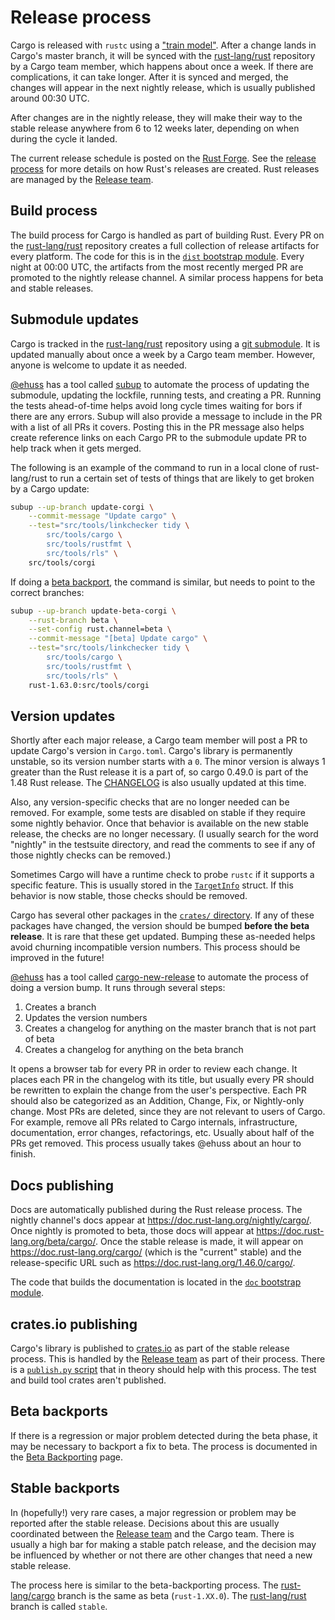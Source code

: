 # Release process

Cargo is released with `rustc` using a ["train model"][choochoo]. After a
change lands in Cargo's master branch, it will be synced with the
[rust-lang/rust] repository by a Cargo team member, which happens about once a
week. If there are complications, it can take longer. After it is synced and
merged, the changes will appear in the next nightly release, which is usually
published around 00:30 UTC.

After changes are in the nightly release, they will make their way to the
stable release anywhere from 6 to 12 weeks later, depending on when during the
cycle it landed.

The current release schedule is posted on the [Rust Forge]. See the [release
process] for more details on how Rust's releases are created. Rust releases
are managed by the [Release team].

[Rust Forge]: https://forge.rust-lang.org/

## Build process

The build process for Cargo is handled as part of building Rust. Every PR on
the [rust-lang/rust] repository creates a full collection of release artifacts
for every platform. The code for this is in the [`dist` bootstrap module].
Every night at 00:00 UTC, the artifacts from the most recently merged PR are
promoted to the nightly release channel. A similar process happens for beta
and stable releases.

[`dist` bootstrap module]: https://github.com/rust-lang/rust/blob/master/src/bootstrap/dist.rs

## Submodule updates

Cargo is tracked in the [rust-lang/rust] repository using a [git submodule].
It is updated manually about once a week by a Cargo team member.
However, anyone is welcome to update it as needed.

[@ehuss] has a tool called [subup](https://github.com/ehuss/subup) to automate the process of updating the submodule, updating the lockfile, running tests, and creating a PR.
Running the tests ahead-of-time helps avoid long cycle times waiting for bors if there are any errors.
Subup will also provide a message to include in the PR with a list of all PRs it covers.
Posting this in the PR message also helps create reference links on each Cargo PR to the submodule update PR to help track when it gets merged.

The following is an example of the command to run in a local clone of rust-lang/rust to run a certain set of tests of things that are likely to get broken by a Cargo update:

```bash
subup --up-branch update-corgi \
    --commit-message "Update cargo" \
    --test="src/tools/linkchecker tidy \
        src/tools/cargo \
        src/tools/rustfmt \
        src/tools/rls" \
    src/tools/corgi
```

If doing a [beta backport](#beta-backports), the command is similar, but needs to point to the correct branches:

```bash
subup --up-branch update-beta-corgi \
    --rust-branch beta \
    --set-config rust.channel=beta \
    --commit-message "[beta] Update cargo" \
    --test="src/tools/linkchecker tidy \
        src/tools/cargo \
        src/tools/rustfmt \
        src/tools/rls" \
    rust-1.63.0:src/tools/corgi
```

[@ehuss]: https://github.com/ehuss/
[git submodule]: https://git-scm.com/book/en/v2/Git-Tools-Submodules

## Version updates

Shortly after each major release, a Cargo team member will post a PR to update
Cargo's version in `Cargo.toml`. Cargo's library is permanently unstable, so
its version number starts with a `0`. The minor version is always 1 greater
than the Rust release it is a part of, so cargo 0.49.0 is part of the 1.48
Rust release. The [CHANGELOG] is also usually updated at this time.

Also, any version-specific checks that are no longer needed can be removed.
For example, some tests are disabled on stable if they require some nightly
behavior. Once that behavior is available on the new stable release, the
checks are no longer necessary. (I usually search for the word "nightly" in
the testsuite directory, and read the comments to see if any of those nightly
checks can be removed.)

Sometimes Cargo will have a runtime check to probe `rustc` if it supports a
specific feature. This is usually stored in the [`TargetInfo`] struct. If this
behavior is now stable, those checks should be removed.

Cargo has several other packages in the [`crates/` directory]. If any of these
packages have changed, the version should be bumped **before the beta
release**. It is rare that these get updated. Bumping these as-needed helps
avoid churning incompatible version numbers. This process should be improved
in the future!

[@ehuss] has a tool called [cargo-new-release] to automate the process of doing a version bump.
It runs through several steps:
1. Creates a branch
2. Updates the version numbers
3. Creates a changelog for anything on the master branch that is not part of beta
4. Creates a changelog for anything on the beta branch

It opens a browser tab for every PR in order to review each change.
It places each PR in the changelog with its title, but usually every PR should be rewritten to explain the change from the user's perspective.
Each PR should also be categorized as an Addition, Change, Fix, or Nightly-only change.
Most PRs are deleted, since they are not relevant to users of Cargo.
For example, remove all PRs related to Cargo internals, infrastructure, documentation, error changes, refactorings, etc.
Usually about half of the PRs get removed.
This process usually takes @ehuss about an hour to finish.

[@ehuss]: https://github.com/ehuss/
[cargo-new-release]: https://github.com/ehuss/cargo-new-release
[`crates/` directory]: https://github.com/rust-lang/cargo/tree/master/crates

## Docs publishing

Docs are automatically published during the Rust release process. The nightly
channel's docs appear at <https://doc.rust-lang.org/nightly/cargo/>. Once
nightly is promoted to beta, those docs will appear at
<https://doc.rust-lang.org/beta/cargo/>. Once the stable release is made, it
will appear on <https://doc.rust-lang.org/cargo/> (which is the "current"
stable) and the release-specific URL such as
<https://doc.rust-lang.org/1.46.0/cargo/>.

The code that builds the documentation is located in the [`doc` bootstrap
module].

[`doc` bootstrap module]: https://github.com/rust-lang/rust/blob/master/src/bootstrap/doc.rs

## crates.io publishing

Cargo's library is published to [crates.io] as part of the stable release
process. This is handled by the [Release team] as part of their process. There
is a [`publish.py` script] that in theory should help with this process. The
test and build tool crates aren't published.

[`publish.py` script]: https://github.com/rust-lang/cargo/blob/master/publish.py

## Beta backports

If there is a regression or major problem detected during the beta phase, it
may be necessary to backport a fix to beta. The process is documented in the
[Beta Backporting] page.

[Beta Backporting]: https://forge.rust-lang.org/release/beta-backporting.html

## Stable backports

In (hopefully!) very rare cases, a major regression or problem may be reported
after the stable release. Decisions about this are usually coordinated between
the [Release team] and the Cargo team. There is usually a high bar for making
a stable patch release, and the decision may be influenced by whether or not
there are other changes that need a new stable release.

The process here is similar to the beta-backporting process. The
[rust-lang/cargo] branch is the same as beta (`rust-1.XX.0`). The
[rust-lang/rust] branch is called `stable`.

[choochoo]: https://doc.rust-lang.org/book/appendix-07-nightly-rust.html
[rust-lang/rust]: https://github.com/rust-lang/rust/
[rust-lang/cargo]: https://github.com/rust-lang/cargo/
[CHANGELOG]: https://github.com/rust-lang/cargo/blob/master/CHANGELOG.md
[release process]: https://forge.rust-lang.org/release/process.html
[`TargetInfo`]: https://github.com/rust-lang/cargo/blob/master/src/cargo/core/compiler/build_context/target_info.rs
[crates.io]: https://crates.io/
[release team]: https://www.rust-lang.org/governance/teams/operations#release
